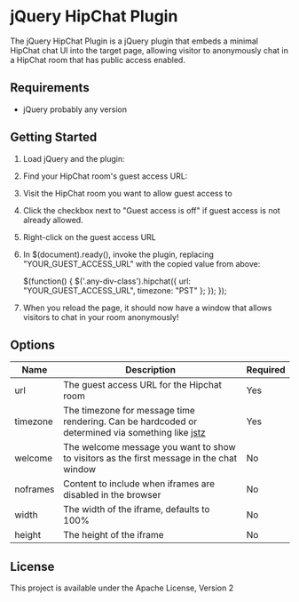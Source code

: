 jQuery HipChat Plugin
=====================

The jQuery HipChat Plugin is a jQuery plugin that embeds a minimal HipChat chat UI into the target page, allowing
visitor to anonymously chat in a HipChat room that has public access enabled.

Requirements
-----

* jQuery probably any version

Getting Started
-----

1. Load jQuery and the plugin:

  <!-- use local jQuery if you prefer -->
  <script src="http://ajax.googleapis.com/ajax/libs/jquery/2.0.3/jquery.min.js" type="text/javascript"></script>
  <script src="jquery.hipchat.js" type="text/javascript"></script>

2. Find your HipChat room's guest access URL:
  1. Visit the HipChat room you want to allow guest access to
  2. Click the checkbox next to "Guest access is off" if guest access is not already allowed.
  3. Right-click on the guest access URL

3. In $(document).ready(), invoke the plugin, replacing "YOUR_GUEST_ACCESS_URL" with the copied value from above:

     $(function() {
       $('.any-div-class').hipchat({
           url: "YOUR_GUEST_ACCESS_URL",
           timezone: "PST"
         };
       });
     });

4. When you reload the page, it should now have a window that allows visitors to chat in your room anonymously!

Options
------

| Name        | Description | Required  |
| ----------- | ----------- | --------- |
| url         | The guest access URL for the Hipchat room | Yes |
| timezone    | The timezone for message time rendering.  Can be hardcoded or determined via something like [jstz](http://pellepim.bitbucket.org/jstz/)      |  Yes |
| welcome     | The welcome message you want to show to visitors as the first message in the chat window | No |
| noframes    | Content to include when iframes are disabled in the browser | No |
| width       | The width of the iframe, defaults to 100% | No |
| height      | The height of the iframe | No |

License
------

This project is available under the Apache License, Version 2
